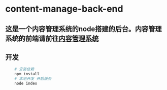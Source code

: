 # content-manage-back-end
## 这是一个内容管理系统的node搭建的后台。内容管理系统的前端请前往[内容管理系统](https://github.com/1053061407/content-manage-front-end)
## 开发
```bash
    # 安装依赖
    npm install
    # 本地开发 开启服务
    node index
```
